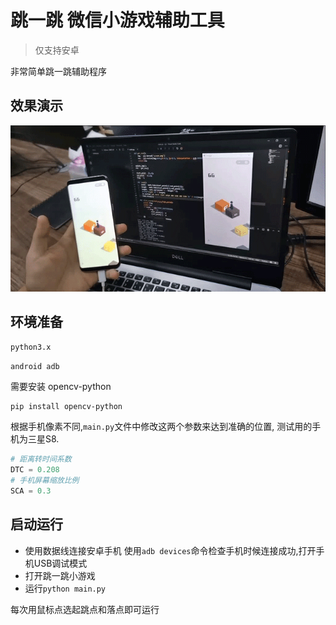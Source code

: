 # 跳一跳 微信小游戏辅助工具

> 仅支持安卓

非常简单跳一跳辅助程序

## 效果演示
![效果图](demo.gif)
## 环境准备

`python3.x`

`android adb`

需要安装 opencv-python
```shell
pip install opencv-python
```

根据手机像素不同,`main.py`文件中修改这两个参数来达到准确的位置, 测试用的手机为三星S8.

```python
# 距离转时间系数
DTC = 0.208 
# 手机屏幕缩放比例
SCA = 0.3
```
## 启动运行

* 使用数据线连接安卓手机 使用`adb devices`命令检查手机时候连接成功,打开手机USB调试模式
* 打开跳一跳小游戏
* 运行`python main.py`

每次用鼠标点选起跳点和落点即可运行

